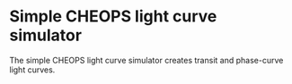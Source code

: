 # Simple CHEOPS light curve simulator

The simple CHEOPS light curve simulator creates transit and phase-curve light curves. 